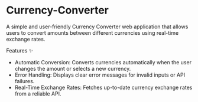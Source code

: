 # Currency-Converter
A simple and user-friendly Currency Converter web application that allows users to convert amounts between different currencies using real-time exchange rates. 

Features ✨
* Automatic Conversion: Converts currencies automatically when the user changes the amount or selects a new currency.
* Error Handling: Displays clear error messages for invalid inputs or API failures.
* Real-Time Exchange Rates: Fetches up-to-date currency exchange rates from a reliable API.
